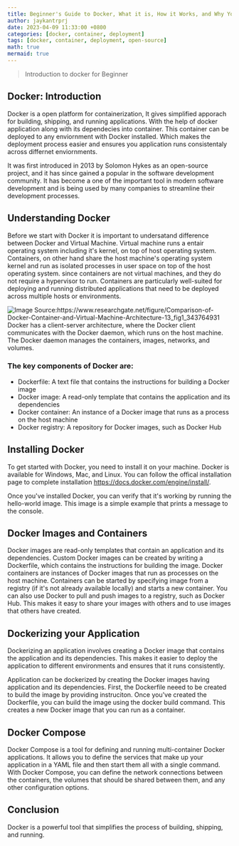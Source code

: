 ```yaml
---
title: Beginner's Guide to Docker, What it is, How it Works, and Why You Need it
author: jaykantrprj
date: 2023-04-09 11:33:00 +0800
categories: [docker, container, deployment]
tags: [docker, container, deployment, open-source]
math: true
mermaid: true
---
```



> Introduction to docker for Beginner

## Docker: Introduction

Docker is a open platform for containerization, It gives simplified apporach for building, shipping, and running applications. With the help of docker application along with its dependecies into container. This container can be deployed to any enviornment with Docker installed. Which makes the deployment process easier and ensures you application runs consistentaly across differnet enviornments. 

It was first introduced in 2013 by Solomon Hykes as an open-source project, and it has since gained a popular in the software development community. It has become a one of the important tool in modern software development and is being used by many companies to streamline their development processes.

## Understanding Docker

Before we start with Docker it is important to undersatand difference between Docker and Virtual Machine. Virtual machine runs a entair operating system including it's kernel, on top of host operating system. Containers, on other hand share the host machine's operating system kernel and run as isolated processes in user space on top of the host operating system. since containers are not virtual machines, and they do not require a hypervisor to run.  Containers are particularly well-suited for deploying and running distributed applications that need to be deployed across multiple hosts or environments.


![Image Source:https://www.researchgate.net/figure/Comparison-of-Docker-Container-and-Virtual-Machine-Architecture-13_fig1_343764931 ](https://www.researchgate.net/publication/343764931/figure/fig1/AS:926595288145920@1597928940339/Comparison-of-Docker-Container-and-Virtual-Machine-Architecture-13.ppm "Image Source:https://www.researchgate.net/figure/Comparison-of-Docker-Container-and-Virtual-Machine-Architecture-13_fig1_343764931 ")
Docker has a client-server architecture, where the Docker client communicates with the Docker daemon, which runs on the host machine. The Docker daemon manages the containers, images, networks, and volumes.

### The key components of Docker are:

- Dockerfile: A text file that contains the instructions for building a Docker image
- Docker image: A read-only template that contains the application and its dependencies
- Docker container: An instance of a Docker image that runs as a process on the host machine
- Docker registry: A repository for Docker images, such as Docker Hub

## Installing Docker
To get started with Docker, you need to install it on your machine. Docker is available for Windows, Mac, and Linux. You can follow the offical installation page to complete installation https://docs.docker.com/engine/install/.

Once you've installed Docker, you can verify that it's working by running the hello-world image. This image is a simple example that prints a message to the console.

## Docker Images and Containers
Docker images are read-only templates that contain an application and its dependencies. Custom Docker images can be created by writing a Dockerfile, which contains the instructions for building the image.
Docker containers are instances of Docker images that run as processes on the host machine. Containers can be started by specifying image from a registry (if it's not already available locally) and starts a new container.
You can also use Docker to pull and push images to a registry, such as Docker Hub. This makes it easy to share your images with others and to use images that others have created.

## Dockerizing your Application
Dockerizing an application involves creating a Docker image that contains the application and its dependencies. This makes it easier to deploy the application to different environments and ensures that it runs consistently.

Application can be dockerized by creating the Docker images having application and its dependencies. First, the Dockerfile neeed to be created to build the image by providing instruciton. Once you've created the Dockerfile, you can build the image using the docker build command. This creates a new Docker image that you can run as a container.

## Docker Compose
Docker Compose is a tool for defining and running multi-container Docker applications. It allows you to define the services that make up your application in a YAML file and then start them all with a single command.
With Docker Compose, you can define the network connections between the containers, the volumes that should be shared between them, and any other configuration options.

## Conclusion
Docker is a powerful tool that simplifies the process of building, shipping, and running.
